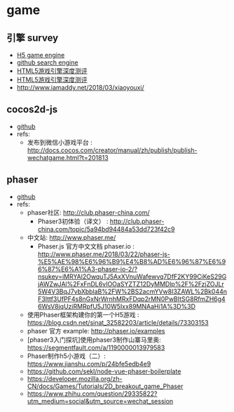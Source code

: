 # game

## 引擎 survey
- [H5 game engine](http://html5gameengine.com/)
- [github search engine](https://github.com/search?o=desc&q=game+html5+framework&ref=searchresults&s=stars&type=Repositories&utf8=%E2%9C%93)
- [HTML5游戏引擎深度测评](https://www.jianshu.com/p/0469cd7b1711)
- [HTML5游戏引擎深度测评](https://yq.aliyun.com/articles/183464)
- http://www.iamaddy.net/2018/03/xiaoyouxi/

## cocos2d-js
- [github](https://github.com/cocos2d)
- refs:
  - 发布到微信小游戏平台
: http://docs.cocos.com/creator/manual/zh/publish/publish-wechatgame.html?t=201813
## phaser
- [github](https://github.com/facebook/react)
- refs:
  - phaser社区: http://club.phaser-china.com/
    - Phaser3初体验（译文）
: http://club.phaser-china.com/topic/5a94bd94484a53dd723f42c9
  - 中文站: http://www.phaser.me/
    - Phaser.js 官方中文文档 phaser.io
: http://www.phaser.me/2018/03/22/phaser-js-%E5%AE%98%E6%96%B9%E4%B8%AD%E6%96%87%E6%96%87%E6%A1%A3-phaser-io-2/?nsukey=iMRYAl2OwquTJ5AxXVnuWafewvq7DfF2KY99CiKeS29GjAWZwJAl%2FxFnDL6vIOOaSYZTZ12DyMMDlp%2F%2FzjZOJLr5W4V3BqJ7vbXbblaB%2FW%2BS2acmYVw8I3ZAWL%2Bk044nF3Ittf3UfPF4s8nGxNrWrnhMRxFDqp2rMN0PwBItSG8RfmZH6g46WsV8jqUziRMRpfU5J10W5Ixx89MNAaHi1A%3D%3D
  - 使用Phaser框架构建你的第一个H5游戏
: https://blog.csdn.net/sinat_32582203/article/details/73303153
  - phaser 官方 example: http://phaser.io/examples
  - [phaser3入门探坑]使用phaser3制作山寨马里奥: https://segmentfault.com/a/1190000013979583
  - Phaser制作h5小游戏（二）: https://www.jianshu.com/p/24bfe5edb4e9
  - https://github.com/sekl/node-vue-phaser-boilerplate
  - https://developer.mozilla.org/zh-CN/docs/Games/Tutorials/2D_breakout_game_Phaser
  - https://www.zhihu.com/question/29335822?utm_medium=social&utm_source=wechat_session
